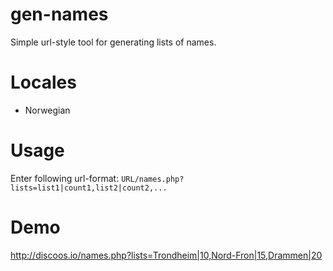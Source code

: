 gen-names
=========

Simple url-style tool for generating lists of names.


Locales
=======

* Norwegian 

Usage
=====

Enter following url-format: `URL/names.php?lists=list1|count1,list2|count2,...`



Demo
====

http://discoos.io/names.php?lists=Trondheim|10,Nord-Fron|15,Drammen|20
